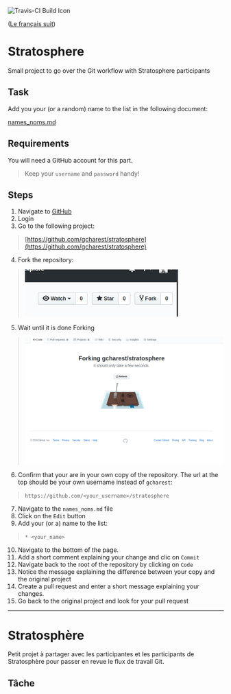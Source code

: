 ![Travis-CI Build Icon](https://travis-ci.com/gcharest/stratosphere.svg?branch=master)

([Le français suit](#T%C3%A2che))

# Stratosphere 

Small project to go over the Git workflow with Stratosphere participants

## Task

Add you your (or a random) name to the list in the following document:

[names_noms.md](./names_noms.md)

## Requirements

You will need a GitHub account for this part.

>Keep your `username` and `password` handy!

## Steps
<!--markdownlint-disable MD029 MD032-->
1. Navigate to [GitHub](https://github.com)
2. Login
3. Go to the following project:
>[https://github.com/gcharest/stratosphere](https://github.com/gcharest/stratosphere)
4. Fork the repository:
>![Fork button](assets/fork.png)
5. Wait until it is done Forking
>![Wait screen](assets/forking.png)
6. Confirm that your are in your own copy of the repository. The url at the top should be your own username instead of `gcharest`:
>`https://github.com/<your_username>/stratosphere`
7. Navigate to the `names_noms.md` file
8. Click on the `Edit` button
9. Add your (or a) name to the list:
>`* <your_name>`
10. Navigate to the bottom of the page.
11. Add a short comment explaining your change and clic on `Commit`
12. Navigate back to the root of the repository by clicking on `Code`
13. Notice the message explaining the difference between your copy and the original project
14. Create a pull request and enter a short message explaining your changes.
15. Go back to the original project and look for your pull request
<!--markdownlint-enable MD029 MD032-->

---

# Stratosphère

Petit projet à partager avec les participantes et les participants de Stratosphère pour passer en revue le flux de travail Git.

## Tâche
